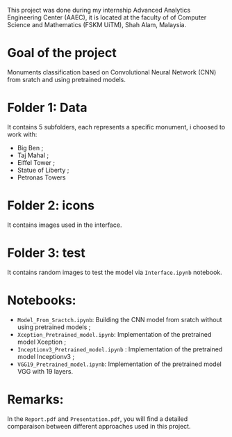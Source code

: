 This project was done during my internship Advanced Analytics Engineering Center (AAEC), it is located
at the faculty of of Computer Science and Mathematics (FSKM UiTM), Shah Alam, Malaysia.

# Goal of the project
Monuments classification based on Convolutional Neural Network (CNN) from sratch and using pretrained models.

# Folder 1: Data


It contains 5 subfolders, each represents a specific monument, i choosed to work with:
* Big Ben ; 
* Taj Mahal ; 
* Eiffel Tower ; 
* Statue of Liberty ; 
* Petronas Towers

# Folder 2: icons


It contains images used in the interface.

# Folder 3: test


It contains random images to test the model via `Interface.ipynb` notebook.

# Notebooks:


* `Model_From_Sractch.ipynb`: Building the CNN model from sratch without using pretrained models ;
* `Xception_Pretrained_model.ipynb`: Implementation of the pretrained model Xception ;
* `Inceptionv3_Pretrained_model.ipynb` : Implementation of the pretrained model Inceptionv3 ;
* `VGG19_Pretrained_model.ipynb`: Implementation of the pretrained model VGG with 19 layers.

# Remarks:

In the `Report.pdf` and `Presentation.pdf`, you will find a detailed comparaison between different approaches used in this project.
